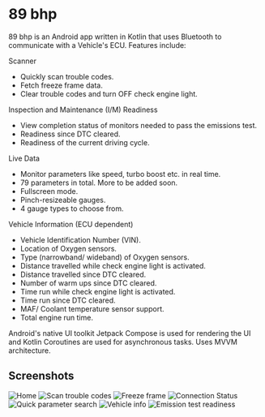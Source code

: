 # 89 bhp
89 bhp is an Android app written in Kotlin that uses Bluetooth to communicate with a Vehicle's ECU. Features include:

Scanner
- Quickly scan trouble codes.
- Fetch freeze frame data.
- Clear trouble codes and turn OFF check engine light.

Inspection and Maintenance (I/M) Readiness
- View completion status of monitors needed to pass the emissions test.
- Readiness since DTC cleared.
- Readiness of the current driving cycle.

Live Data
- Monitor parameters like speed, turbo boost etc. in real time.
- 79 parameters in total. More to be added soon.
- Fullscreen mode.
- Pinch-resizeable gauges.
- 4 gauge types to choose from.

Vehicle Information (ECU dependent)
- Vehicle Identification Number (VIN).
- Location of Oxygen sensors.
- Type (narrowband/ wideband) of Oxygen sensors.
- Distance travelled while check engine light is activated.
- Distance travelled since DTC cleared.
- Number of warm ups since DTC cleared.
- Time run while check engine light is activated.
- Time run since DTC cleared.
- MAF/ Coolant temperature sensor support.
- Total engine run time.

Android's native UI toolkit Jetpack Compose is used for rendering the UI and Kotlin Coroutines are used for asynchronous tasks. Uses MVVM architecture.

## Screenshots

![Home](screenshots/home.png)
![Scan trouble codes](screenshots/scan_codes.png)
![Freeze frame](screenshots/freeze_frame.png)
![Connection Status](screenshots/connection_status.png)
![Quick parameter search](screenshots/parameter_list.png)
![Vehicle info](screenshots/vehicle_info.png)
![Emission test readiness](screenshots/im_readiness.png)